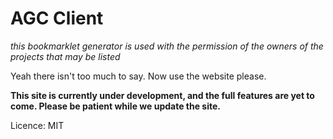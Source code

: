 # AGC Client

*this bookmarklet generator is used with the permission of the owners of the projects that may be listed*

Yeah there isn't too much to say. Now use the website please.

**This site is currently under development, and the full features are yet to come. Please be patient while we update the site.**

Licence: MIT
